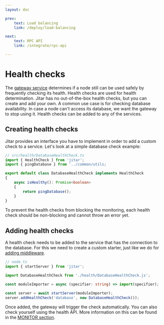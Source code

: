 ```yaml
---
layout: doc

prev:
    text: Load balancing
    link: /deploy/load-balancing

next:
    text: RPC API
    link: /integrate/rpc-api

---
```


# Health checks

The [gateway service](../fundamentals/runtime-services#gateway) determines if a node still can be used safely by frequently checking its health. Health checks are used for health determination. Jitar has no out-of-the-box health checks, but you can create and add your own. A common use case is for checking database availability. In case a node can't access its database, we want the gateway to stop using it. Health checks can be added to any of the services.

## Creating health checks

Jitar provides an interface you have to implement in order to add a custom check to a service. Let's look at a simple database check example:

```ts
// src/health/DatabaseHealthCheck.ts
import { HealthCheck } from 'jitar';
import { pingDatabase } from '../common/utils;

export default class DatabaseHealthCheck implements HealthCheck
{
    async isHealthy(): Promise<boolean>
    {
        return pingDatabase();
    }
} 
```

To prevent the health checks from blocking the monitoring, each health check should be non-blocking and cannot throw an error yet.

## Adding health checks

A health check needs to be added to the service that has the connection to the database. For this we need to create a custom starter, just like we do for [adding middleware](../develop/middleware#adding-middleware).

```ts
// node.ts
import { startServer } from 'jitar';

import DatabaseHealthCheck from './health/DatabaseHealthCheck.js';

const moduleImporter = async (specifier: string) => import(specifier);

const server = await startServer(moduleImporter);
server.addHealthCheck('database', new DatabaseHealthCheck());
```

Once added, the gateway will trigger the check automatically. You can also check yourself using the health API. More information on this can be found in the [MONITOR section](../monitor/health).
